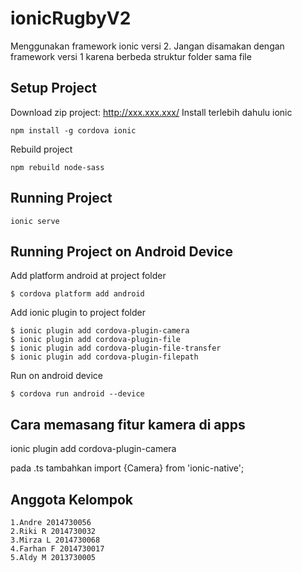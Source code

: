 # ionicRugbyV2
Menggunakan framework ionic versi 2. Jangan disamakan dengan framework versi 1 karena berbeda struktur folder sama file

## Setup Project

Download zip project: http://xxx.xxx.xxx/
Install terlebih dahulu ionic
```
npm install -g cordova ionic
```
Rebuild project
```
npm rebuild node-sass
```

## Running Project

```
ionic serve
```

## Running Project on Android Device
Add platform android at project folder
```
$ cordova platform add android
```
Add ionic plugin to project folder
```
$ ionic plugin add cordova-plugin-camera
$ ionic plugin add cordova-plugin-file
$ ionic plugin add cordova-plugin-file-transfer
$ ionic plugin add cordova-plugin-filepath
```
Run on android device
```
$ cordova run android --device
```
## Cara memasang fitur kamera di apps

ionic plugin add cordova-plugin-camera

pada .ts tambahkan import {Camera} from 'ionic-native';

## Anggota Kelompok
```
1.Andre 2014730056
2.Riki R 2014730032
3.Mirza L 2014730068
4.Farhan F 2014730017
5.Aldy M 2013730005
```
